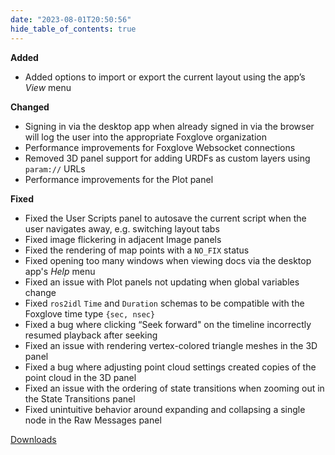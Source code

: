 ```yaml
---
date: "2023-08-01T20:50:56"
hide_table_of_contents: true
---
```


**Added**

- Added options to import or export the current layout using the app’s _View_ menu

**Changed**

- Signing in via the desktop app when already signed in via the browser will log the user into the appropriate Foxglove organization
- Performance improvements for Foxglove Websocket connections
- Removed 3D panel support for adding URDFs as custom layers using `param://` URLs
- Performance improvements for the Plot panel

**Fixed**

- Fixed the User Scripts panel to autosave the current script when the user navigates away, e.g. switching layout tabs
- Fixed image flickering in adjacent Image panels
- Fixed the rendering of map points with a `NO_FIX` status
- Fixed opening too many windows when viewing docs via the desktop app's _Help_ menu
- Fixed an issue with Plot panels not updating when global variables change
- Fixed `ros2idl` `Time` and `Duration` schemas to be compatible with the Foxglove time type `{sec, nsec}`
- Fixed a bug where clicking “Seek forward" on the timeline incorrectly resumed playback after seeking
- Fixed an issue with rendering vertex-colored triangle meshes in the 3D panel
- Fixed a bug where adjusting point cloud settings created copies of the point cloud in the 3D panel
- Fixed an issue with the ordering of state transitions when zooming out in the State Transitions panel
- Fixed unintuitive behavior around expanding and collapsing a single node in the Raw Messages panel

[Downloads](https://github.com/foxglove/studio/releases/tag/v1.64.0)
